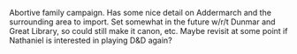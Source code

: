 Abortive family campaign. Has some nice detail on Addermarch and the surrounding area to import. Set somewhat in the future w/r/t Dunmar and Great Library, so could still make it canon, etc. Maybe revisit at some point if Nathaniel is interested in playing D&D again?